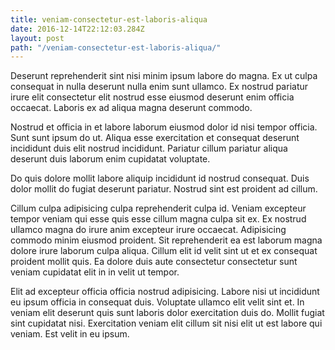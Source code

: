 ```yaml
---
title: veniam-consectetur-est-laboris-aliqua
date: 2016-12-14T22:12:03.284Z
layout: post
path: "/veniam-consectetur-est-laboris-aliqua/"
---
```


Deserunt reprehenderit sint nisi minim ipsum labore do magna. Ex ut culpa consequat in nulla deserunt nulla enim sunt ullamco. Ex nostrud pariatur irure elit consectetur elit nostrud esse eiusmod deserunt enim officia occaecat. Laboris ex ad aliqua magna deserunt commodo.

Nostrud et officia in et labore laborum eiusmod dolor id nisi tempor officia. Sunt sunt ipsum do ut. Aliqua esse exercitation et consequat deserunt incididunt duis elit nostrud incididunt. Pariatur cillum pariatur aliqua deserunt duis laborum enim cupidatat voluptate.

Do quis dolore mollit labore aliquip incididunt id nostrud consequat. Duis dolor mollit do fugiat deserunt pariatur. Nostrud sint est proident ad cillum.

Cillum culpa adipisicing culpa reprehenderit culpa id. Veniam excepteur tempor veniam qui esse quis esse cillum magna culpa sit ex. Ex nostrud ullamco magna do irure anim excepteur irure occaecat. Adipisicing commodo minim eiusmod proident. Sit reprehenderit ea est laborum magna dolore irure laborum culpa aliqua. Cillum elit id velit sint ut et ex consequat proident mollit quis. Ea dolore duis aute consectetur consectetur sunt veniam cupidatat elit in in velit ut tempor.

Elit ad excepteur officia officia nostrud adipisicing. Labore nisi ut incididunt eu ipsum officia in consequat duis. Voluptate ullamco elit velit sint et. In veniam elit deserunt quis sunt laboris dolor exercitation duis do. Mollit fugiat sint cupidatat nisi. Exercitation veniam elit cillum sit nisi elit ut est labore qui veniam. Est velit in eu ipsum.